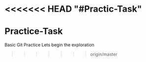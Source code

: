 <<<<<<< HEAD
"#Practic-Task" 
=======
# Practice-Task
Basic Git Practice
Lets begin the exploration
>>>>>>> origin/master
